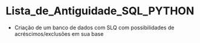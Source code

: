 # Lista_de_Antiguidade_SQL_PYTHON

- Criação de um banco de dados com SLQ com possibilidades de acréscimos/exclusões em sua base

